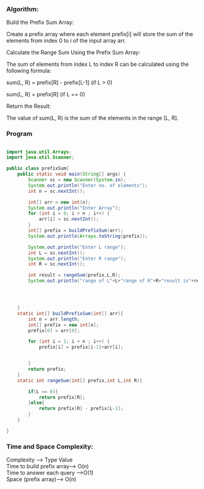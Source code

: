 ### Algorithm:
Build the Prefix Sum Array:

Create a prefix array where each element prefix[i] will store the sum of the elements from index 0 to i of the input array arr.

Calculate the Range Sum Using the Prefix Sum Array:

The sum of elements from index L to index R can be calculated using the following formula:

sum(L, R) = prefix[R] - prefix[L-1] (if L > 0)

sum(L, R) = prefix[R] (if L == 0)

Return the Result:

The value of sum(L, R) is the sum of the elements in the range [L, R].

### Program
```Java

import java.util.Arrays;  
import java.util.Scanner;  

public class prefixSum{    
    public static void main(String[] args) {  
        Scanner sc = new Scanner(System.in);  
        System.out.println("Enter no. of elements");  
        int n = sc.nextInt();  

        int[] arr = new int[n];
        System.out.println("Enter Array");
        for (int i = 0; i < n ; i++) {
            arr[i] = sc.nextInt();
        }
        int[] prefix = buildPrefixSum(arr);
        System.out.println(Arrays.toString(prefix));

        System.out.println("Enter L range");
        int L = sc.nextInt();
        System.out.println("Enter R range");
        int R = sc.nextInt();

        int result = rangeSum(prefix,L,R);
        System.out.println("range of L"+L+"range of R"+R+"result is"+result);




    }
    static int[] buildPrefixSum(int[] arr){
        int n = arr.length;
        int[] prefix = new int[n];
        prefix[0] = arr[0];

        for (int i = 1; i < n ; i++) {
            prefix[i] = prefix[i-1]+arr[i];


        }
        return prefix;
    }
    static int rangeSum(int[] prefix,int L,int R){

        if(L == 0){
            return prefix[R];
        }else{
            return prefix[R] - prefix[L-1];
        }
    }

}
```
### Time and Space Complexity:

Complexity -->  Type	Value  
Time to build prefix array-->	O(n)  
Time to answer each query	-->O(1)  
Space (prefix array)-->	O(n)  

